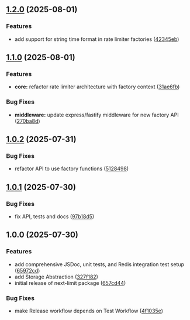 ## [1.2.0](https://github.com/saoudi-h/next-limit/compare/v1.1.0...v1.2.0) (2025-08-01)

### Features

* add support for string time format in rate limiter factories ([42345eb](https://github.com/saoudi-h/next-limit/commit/42345eb6e5365f830bd98968704850350369bd92))

## [1.1.0](https://github.com/saoudi-h/next-limit/compare/v1.0.2...v1.1.0) (2025-08-01)

### Features

* **core:** refactor rate limiter architecture with factory context ([31ae6fb](https://github.com/saoudi-h/next-limit/commit/31ae6fbf11d50cb2b4a1f18ae2cacd02fb795520))

### Bug Fixes

* **middleware:** update express/fastify middleware for new factory API ([270ba8d](https://github.com/saoudi-h/next-limit/commit/270ba8d87d7909981e202bbda2fa5fca6bf0c77c))

## [1.0.2](https://github.com/saoudi-h/next-limit/compare/v1.0.1...v1.0.2) (2025-07-31)

### Bug Fixes

- refactor API to use factory functions ([5128498](https://github.com/saoudi-h/next-limit/commit/512849887518729295e58fd56dd73d4a78fa7436))

## [1.0.1](https://github.com/saoudi-h/next-limit/compare/v1.0.0...v1.0.1) (2025-07-30)

### Bug Fixes

- fix API, tests and docs ([97b18d5](https://github.com/saoudi-h/next-limit/commit/97b18d5e62314a4dfdb040a885a4ea20ea6ae81b))

## 1.0.0 (2025-07-30)

### Features

- add comprehensive JSDoc, unit tests, and Redis integration test setup ([65972cd](https://github.com/saoudi-h/next-limit/commit/65972cd59b05dd00bbe25831e03f001f78991cf6))
- add Storage Abstraction ([327f182](https://github.com/saoudi-h/next-limit/commit/327f182fdbbc13c912f812a84e0211e52847c0a1))
- initial release of next-limit package ([657cd44](https://github.com/saoudi-h/next-limit/commit/657cd4412856737cdc75b96e50f263c52d81c8f9))

### Bug Fixes

- make Release workflow depends on Test Workflow ([4f1035e](https://github.com/saoudi-h/next-limit/commit/4f1035ea5889da22be57d9c225662fb0b1e46a85))

